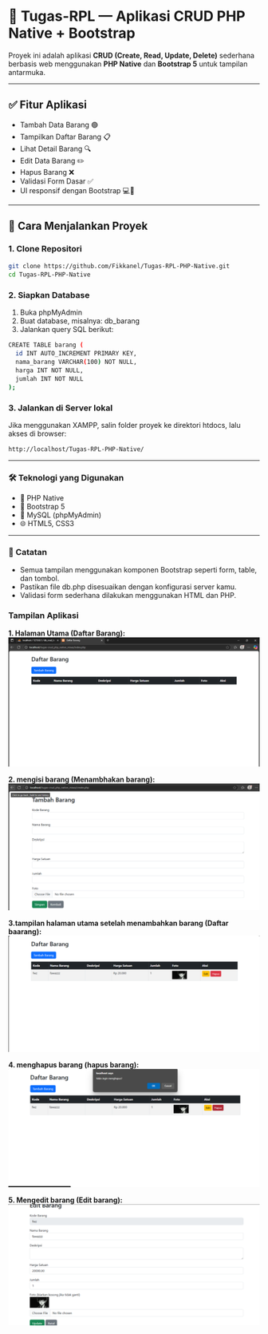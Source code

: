 # 🎯 Tugas-RPL — Aplikasi CRUD PHP Native + Bootstrap

Proyek ini adalah aplikasi **CRUD (Create, Read, Update, Delete)** sederhana berbasis web menggunakan **PHP Native** dan **Bootstrap 5** untuk tampilan antarmuka.

---

## ✅ Fitur Aplikasi

- Tambah Data Barang 🟢
- Tampilkan Daftar Barang 📋
- Lihat Detail Barang 🔍
- Edit Data Barang ✏️
- Hapus Barang ❌
- Validasi Form Dasar ✅
- UI responsif dengan Bootstrap 💻📱

---
## 🚀 Cara Menjalankan Proyek

### 1. Clone Repositori
```bash
git clone https://github.com/Fikkanel/Tugas-RPL-PHP-Native.git
cd Tugas-RPL-PHP-Native
```
### 2. Siapkan Database
1. Buka phpMyAdmin
2. Buat database, misalnya: db_barang
3. Jalankan query SQL berikut:
```bash
CREATE TABLE barang (
  id INT AUTO_INCREMENT PRIMARY KEY,
  nama_barang VARCHAR(100) NOT NULL,
  harga INT NOT NULL,
  jumlah INT NOT NULL
);
```
### 3. Jalankan di Server lokal
Jika menggunakan XAMPP, salin folder proyek ke direktori htdocs, lalu akses di browser:
```bash
http://localhost/Tugas-RPL-PHP-Native/
```
---
### 🛠️ Teknologi yang Digunakan
- 🐘 PHP Native
- 🎨 Bootstrap 5
- 💾 MySQL (phpMyAdmin)
- 🌐 HTML5, CSS3

---
### 📌 Catatan
- Semua tampilan menggunakan komponen Bootstrap seperti form, table, dan tombol.
- Pastikan file db.php disesuaikan dengan konfigurasi server kamu.
- Validasi form sederhana dilakukan menggunakan HTML dan PHP.

### Tampilan Aplikasi
**1. Halaman Utama (Daftar Barang):**
![Halaman Utama](https://github.com/WahyuMiwap/crud_php_native_miwa/blob/main/native%20php/dashboard_php_native.png) 

**2. mengisi barang (Menambhakan barang):**
![tambah barang](https://github.com/WahyuMiwap/crud_php_native_miwa/blob/main/native%20php/form_add_stock_php_native.png) 

**3.tampilan halaman utama setelah menambahkan barang (Daftar baarang):**
![Daftar barang](https://github.com/WahyuMiwap/crud_php_native_miwa/blob/main/native%20php/after_add_stock_php_native.png) 

**4. menghapus barang (hapus barang):**
![hapus barang](https://github.com/WahyuMiwap/crud_php_native_miwa/blob/main/native%20php/delete_php_native.png) 

**5. Mengedit barang (Edit barang):**
![Edit barang](https://github.com/WahyuMiwap/crud_php_native_miwa/blob/main/native%20php/edit_stock_php_native.png) 
